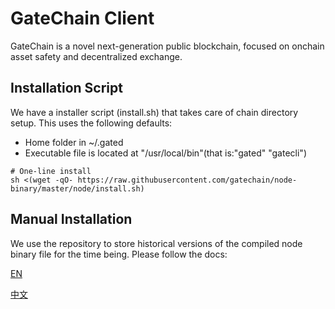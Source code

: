 # GateChain Client

GateChain is a novel next-generation public blockchain, focused on onchain asset safety and decentralized exchange. 

## Installation Script
We have a installer script (install.sh) that takes care of chain directory setup. This uses the following defaults:

* Home folder in ~/.gated
* Executable file is located at "/usr/local/bin"(that is:"gated" "gatecli")

```cassandraql
# One-line install
sh <(wget -qO- https://raw.githubusercontent.com/gatechain/node-binary/master/node/install.sh)
```

## Manual Installation
We use the repository to store historical versions of the compiled node binary file for the time being. Please follow the docs:

[EN](https://www.gatechain.io/docs/en/gatechain-build.html)

[中文](https://www.gatechain.io/docs/cn/gatechain-build.html)
